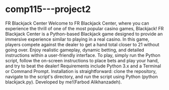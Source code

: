 # comp115---project2

FR Blackjack Center
Welcome to FR Blackjack Center, where you can experience the thrill of one of the most popular casino games, Blackjack! FR Blackjack Center is a Python-based Blackjack game designed to provide an immersive experience similar to playing in a real casino. In this game, players compete against the dealer to get a hand total closer to 21 without going over. Enjoy realistic gameplay, dynamic betting, and detailed instructions within a user-friendly interface. To play, simply run the Python script, follow the on-screen instructions to place bets and play your hand, and try to beat the dealer! Requirements include Python 3.x and a Terminal or Command Prompt. Installation is straightforward: clone the repository, navigate to the script's directory, and run the script using Python (python blackjack.py). Developed by me!(Farbod Alikhanzadeh).
